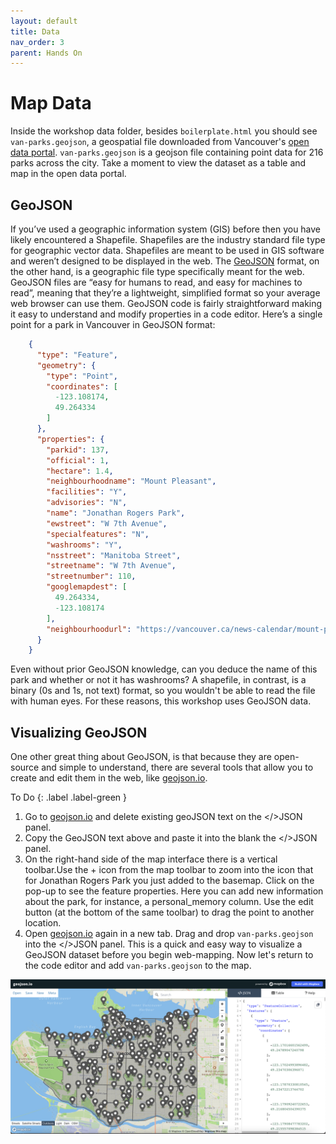 ```yaml
---
layout: default
title: Data 
nav_order: 3
parent: Hands On
---
```


# Map Data
Inside the workshop data folder, besides `boilerplate.html` you should see `van-parks.geojson`, a geospatial file downloaded from Vancouver's [open data portal](https://opendata.vancouver.ca/explore/dataset/parks/map/?location=14,49.2717,-123.12271).  `van-parks.geojson` is a geojson file containing point data for 216 parks across the city. Take a moment to view the dataset as a table and map in the open data portal. 

## GeoJSON      
If you’ve used a geographic information system (GIS) before then you have likely encountered a Shapefile. Shapefiles are the industry standard file type for geographic vector data. Shapefiles are meant to be used in GIS software and weren’t designed to be displayed in the web. The [GeoJSON](https://geojson.org/) format, on the other hand, is a geographic file type specifically meant for the web. GeoJSON files are “easy for humans to read, and easy for machines to read”, meaning that they’re a lightweight, simplified format so your average web browser can use them. GeoJSON code is fairly straightforward making it easy to understand and modify properties in a code editor. Here’s a single point for a park in Vancouver in GeoJSON format: 

```json
    {
      "type": "Feature",
      "geometry": {
        "type": "Point",
        "coordinates": [
          -123.108174,
          49.264334
        ]
      },
      "properties": {
        "parkid": 137,
        "official": 1,
        "hectare": 1.4,
        "neighbourhoodname": "Mount Pleasant",
        "facilities": "Y",
        "advisories": "N",
        "name": "Jonathan Rogers Park",
        "ewstreet": "W 7th Avenue",
        "specialfeatures": "N",
        "washrooms": "Y",
        "nsstreet": "Manitoba Street",
        "streetname": "W 7th Avenue",
        "streetnumber": 110,
        "googlemapdest": [
          49.264334,
          -123.108174
        ],
        "neighbourhoodurl": "https://vancouver.ca/news-calendar/mount-pleasant.aspx"
      }
    }
```
Even without prior GeoJSON knowledge, can you deduce the name of this park and whether or not it has washrooms? A shapefile, in contrast, is a binary (0s and 1s, not text) format, so you wouldn't be able to read the file with human eyes. For these reasons, this workshop uses GeoJSON data. 


## Visualizing GeoJSON
One other great thing about GeoJSON, is that because they are open-source and simple to understand, there are several tools that allow you to create and edit them in the web, like [geojson.io](http://geojson.io).

To Do
{: .label .label-green }

1. Go to [geojson.io](http://geojson.io) and delete existing geoJSON text on the </>JSON panel.
2. Copy the GeoJSON text above and paste it into the blank the </>JSON panel. 
3. On the right-hand side of the map interface there is a vertical toolbar.Use the + icon from the map toolbar to zoom into the icon that for Jonathan Rogers Park you just added to the basemap. Click on the pop-up to see the feature properties. Here you can add new information about the park, for instance, a personal_memory column. Use the edit button (at the bottom of the same toolbar) to drag the point to another location. 
4. Open [geojson.io](http://geojson.io) again in a new tab. Drag and drop `van-parks.geojson` into the </>JSON panel. This is a quick and easy way to visualize a GeoJSON dataset before you begin web-mapping. Now let's return to the code editor and add `van-parks.geojson` to the map.  


![Workshop Data in geojson.io](./images/workshop-data-geojsonio_20221127.png)






